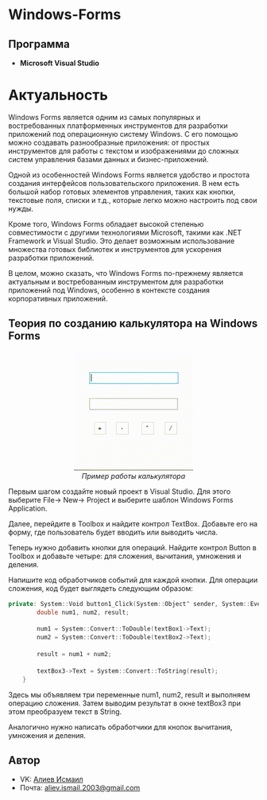 # Windows-Forms
## Программа
- **Microsoft Visual Studio**
# Актуальность

Windows Forms является одним из самых популярных и востребованных платформенных инструментов для разработки приложений под операционную систему Windows. С его помощью можно создавать разнообразные приложения: от простых инструментов для работы с текстом и изображениями до сложных систем управления базами данных и бизнес-приложений.

Одной из особенностей Windows Forms является удобство и простота создания интерфейсов пользовательского приложения. В нем есть большой набор готовых элементов управления, таких как кнопки, текстовые поля, списки и т.д., которые легко можно настроить под свои нужды.

Кроме того, Windows Forms обладает высокой степенью совместимости с другими технологиями Microsoft, такими как .NET Framework и Visual Studio. Это делает возможным использование множества готовых библиотек и инструментов для ускорения разработки приложений.

В целом, можно сказать, что Windows Forms по-прежнему является актуальным и востребованным инструментом для разработки приложений под Windows, особенно в контексте создания корпоративных приложений.

## Теория по созданию калькулятора на Windows Forms

<p align="center">
<img src="calc.gif" alt=""><br>
<i>Пример работы калькулятора</i>
</p>  


Первым шагом создайте новый проект в Visual Studio. Для этого выберите File-> New-> Project и выберите шаблон Windows Forms Application.

Далее, перейдите в Toolbox и найдите контрол TextBox. Добавьте его на форму, где пользователь будет вводить или выводить числа.

Теперь нужно добавить кнопки для операций. Найдите контрол Button в Toolbox и добавьте четыре: для сложения, вычитания, умножения и деления.

Напишите код обработчиков событий для каждой кнопки.
Для операции сложения, код будет выглядеть следующим образом:

```cpp
private: System::Void button1_Click(System::Object^ sender, System::EventArgs^ e) {
		double num1, num2, result;

		num1 = System::Convert::ToDouble(textBox1->Text);
		num2 = System::Convert::ToDouble(textBox2->Text);

		result = num1 + num2;

		textBox3->Text = System::Convert::ToString(result);
	}
 ```

Здесь мы объявляем три переменные num1, num2, result  и выполняем операцию сложения. Затем выводим результат в окне textBox3 при этом преобразуем текст в String.

Аналогично нужно написать обработчики для кнопок вычитания, умножения и деления.

## Автор

* VK: <a href="https://vk.com/ismail2003">Алиев Исмаил</a>
* Почта: aliev.ismail.2003@gmail.com
